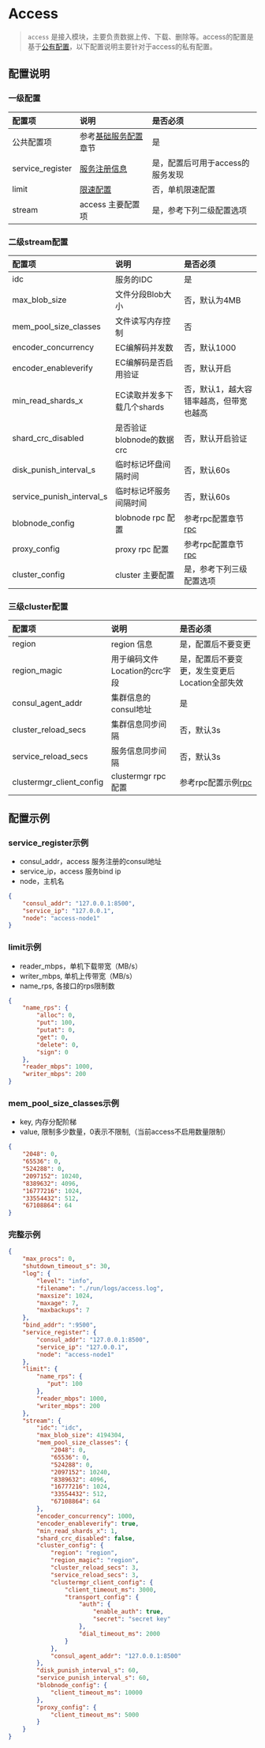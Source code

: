 # Access

> `access` 是接入模块，主要负责数据上传、下载、删除等。access的配置是基于[公有配置](./base.md)，以下配置说明主要针对于access的私有配置。

## 配置说明

### 一级配置

| 配置项               | 说明                                  | 是否必须                         |
|:---------------------|:--------------------------------------|:---------------------------------|
| 公共配置项           | 参考[基础服务配置](./base.md)章节     | 是                               |
| service_register     | [服务注册信息](#service_register示例) | 是，配置后可用于access的服务发现 |
| limit                | [限速配置](#limit示例)                | 否，单机限速配置                 |
| stream               | access 主要配置项                     | 是，参考下列二级配置选项         |

### 二级stream配置

| 配置项                    | 说明                       | 是否必须                                |
|:--------------------------|:---------------------------|:----------------------------------------|
| idc                       | 服务的IDC                  | 是                                      |
| max_blob_size             | 文件分段Blob大小           | 否，默认为4MB                           |
| mem_pool_size_classes     | 文件读写内存控制           | 否                                      |
| encoder_concurrency       | EC编解码并发数             | 否，默认1000                            |
| encoder_enableverify      | EC编解码是否启用验证       | 否，默认开启                            |
| min_read_shards_x         | EC读取并发多下载几个shards | 否，默认1，越大容错率越高，但带宽也越高 |
| shard_crc_disabled        | 是否验证blobnode的数据crc  | 否，默认开启验证                        |
| disk_punish_interval_s    | 临时标记坏盘间隔时间       | 否，默认60s                             |
| service_punish_interval_s | 临时标记坏服务间隔时间     | 否，默认60s                             |
| blobnode_config           | blobnode rpc 配置          | 参考rpc配置章节[rpc](./rpc.md)          |
| proxy_config              | proxy rpc 配置             | 参考rpc配置章节[rpc](./rpc.md)          |
| cluster_config            | cluster 主要配置           | 是，参考下列三级配置选项                |

### 三级cluster配置

| 配置项                   | 说明                          | 是否必须                                       |
|:-------------------------|:------------------------------|:-----------------------------------------------|
| region                   | region 信息                   | 是，配置后不要变更                             |
| region_magic             | 用于编码文件Location的crc字段 | 是，配置后不要变更，发生变更后Location全部失效 |
| consul_agent_addr        | 集群信息的consul地址          | 是                                             |
| cluster_reload_secs      | 集群信息同步间隔              | 否，默认3s                                     |
| service_reload_secs      | 服务信息同步间隔              | 否，默认3s                                     |
| clustermgr_client_config | clustermgr rpc 配置           | 参考rpc配置示例[rpc](./rpc.md)                 |


## 配置示例

### service_register示例

* consul_addr，access 服务注册的consul地址
* service_ip，access 服务bind ip
* node，主机名
```json
{
    "consul_addr": "127.0.0.1:8500",
    "service_ip": "127.0.0.1",
    "node": "access-node1"
}
```

### limit示例

* reader_mbps，单机下载带宽（MB/s）
* writer_mbps, 单机上传带宽（MB/s）
* name_rps, 各接口的rps限制数
```json
{
    "name_rps": {
        "alloc": 0,
        "put": 100,
        "putat": 0,
        "get": 0,
        "delete": 0,
        "sign": 0
    },
    "reader_mbps": 1000,
    "writer_mbps": 200
}
```

### mem_pool_size_classes示例

* key, 内存分配阶梯
* value, 限制多少数量，0表示不限制,（当前access不启用数量限制）
```json
{
    "2048": 0,
    "65536": 0,
    "524288": 0,
    "2097152": 10240,
    "8389632": 4096,
    "16777216": 1024,
    "33554432": 512,
    "67108864": 64
}
```

### 完整示例

```json
{
    "max_procs": 0,
    "shutdown_timeout_s": 30,
    "log": {
        "level": "info",
        "filename": "./run/logs/access.log",
        "maxsize": 1024,
        "maxage": 7,
        "maxbackups": 7
    },
    "bind_addr": ":9500",
    "service_register": {
        "consul_addr": "127.0.0.1:8500",
        "service_ip": "127.0.0.1",
        "node": "access-node1"
    },
    "limit": {
        "name_rps": {
           "put": 100
        },
        "reader_mbps": 1000,
        "writer_mbps": 200
    },
    "stream": {
        "idc": "idc",
        "max_blob_size": 4194304,
        "mem_pool_size_classes": {
            "2048": 0,
            "65536": 0,
            "524288": 0,
            "2097152": 10240,
            "8389632": 4096,
            "16777216": 1024,
            "33554432": 512,
            "67108864": 64
        },
        "encoder_concurrency": 1000,
        "encoder_enableverify": true,
        "min_read_shards_x": 1,
        "shard_crc_disabled": false,
        "cluster_config": {
            "region": "region",
            "region_magic": "region",
            "cluster_reload_secs": 3,
            "service_reload_secs": 3,
            "clustermgr_client_config": {
                "client_timeout_ms": 3000,
                "transport_config": {
                    "auth": {
                        "enable_auth": true,
                        "secret": "secret key"
                    },
                    "dial_timeout_ms": 2000
                }
            },
            "consul_agent_addr": "127.0.0.1:8500"
        },
        "disk_punish_interval_s": 60,
        "service_punish_interval_s": 60,
        "blobnode_config": {
            "client_timeout_ms": 10000
        },
        "proxy_config": {
            "client_timeout_ms": 5000
        }
    }
}
```
